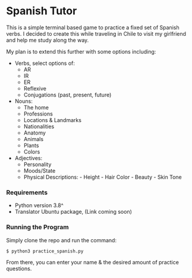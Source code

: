 # Spanish Tutor

This is a simple terminal based game to practice a fixed set of Spanish verbs. I decided to create this while traveling in Chile to visit my girlfriend and help me study along the way. 

My plan is to extend this further with some options including:

- Verbs, select options of:
    - AR
    - IR
    - ER
    - Reflexive
    - Conjugations (past, present, future)
- Nouns:
    - The home
    - Professions
    - Locations & Landmarks
    - Nationalities
    - Anatomy
    - Animals
    - Plants
    - Colors 
- Adjectives:
    - Personality
    - Moods/State
    - Physical Descriptions:
           - Height
           - Hair Color
           - Beauty
           - Skin Tone 

### Requirements

- Python version 3.8^
- Translator Ubuntu package, (Link coming soon)

### Running the Program

Simply clone the repo and run the command:

```bash
$ python3 practice_spanish.py
```

From there, you can enter your name & the desired amount of practice questions.
